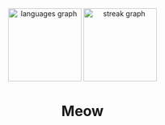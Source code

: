 <div align="center">
  <img src="https://github-readme-stats.vercel.app/api/top-langs?username=Ryxeleron&locale=en&hide_title=false&layout=compact&card_width=320&langs_count=5&theme=dark&hide_border=true&order=2&custom_title=Languages" height="145" alt="languages graph"  />
  <img src="https://streak-stats.demolab.com?user=Ryxeleron&locale=en&mode=weekly&theme=dark&hide_border=true&border_radius=5&date_format=M j[, Y]&order=3" height="145" alt="streak graph"  />
</div>

<h1 align="center">Meow</h1>
